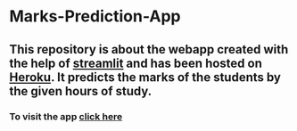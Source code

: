 # Marks-Prediction-App
This repository is about the webapp created with the help of [streamlit](https://www.streamlit.io/) and has been hosted on [Heroku](https://www.heroku.com).
It predicts the marks of the students by the given hours of study.
---
### To visit the app [click here](https://marks-prediction1.herokuapp.com/)
